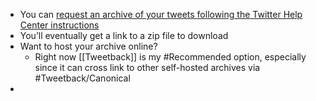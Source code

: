 - You can [request an archive of your tweets following the Twitter Help Center instructions](https://help.twitter.com/en/managing-your-account/how-to-download-your-twitter-archive)
- You’ll eventually get a link to a zip file to download
- Want to host your archive online?
	- Right now [[Tweetback]] is my #Recommended option, especially since it can cross link to other self-hosted archives via #Tweetback/Canonical
-
